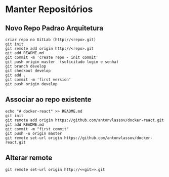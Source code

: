 # Manter Repositórios

## Novo Repo Padrao Arquitetura

```
criar repo no GitLab (http://<repo>.git)
git init
git remote add origin http://<repo>.git
git add README.md
git commit -m 'create repo - init commit'
git push origin master  (solicitado login e senha)
git branch develop
git checkout develop
git add .
git commit -m 'first version'
git push origin develop

```



## Associar ao repo existente

```
echo "# docker-react" >> README.md
git init
git remote add origin https://github.com/antonvlassov/docker-react.git
git add README.md
git commit -m "first commit"
git push -u origin master
git remote set-url origin https://github.com/antonvlassov/docker-react.git

```

## Alterar remote

```
git remote set-url origin http://<<git>>.git
```
